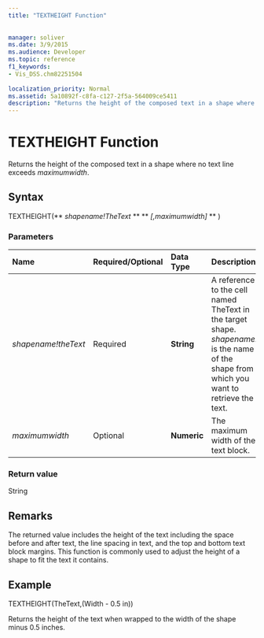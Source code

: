 ```yaml
---
title: "TEXTHEIGHT Function"
 
 
manager: soliver
ms.date: 3/9/2015
ms.audience: Developer
ms.topic: reference
f1_keywords:
- Vis_DSS.chm82251504
 
localization_priority: Normal
ms.assetid: 5a10892f-c8fa-c127-2f5a-564009ce5411
description: "Returns the height of the composed text in a shape where no text line exceeds maximumwidth."
---
```


# TEXTHEIGHT Function

Returns the height of the composed text in a shape where no text line exceeds  _maximumwidth_. 
  
## Syntax

TEXTHEIGHT(** *shapename!TheText* ** ** *[,maximumwidth]* ** ) 
  
### Parameters

|**Name**|**Required/Optional**|**Data Type**|**Description**|
|:-----|:-----|:-----|:-----|
| _shapename!theText_ <br/> |Required  <br/> |**String** <br/> |A reference to the cell named TheText in the target shape.  _shapename!_ is the name of the shape from which you want to retrieve the text.  <br/> |
| _maximumwidth_ <br/> |Optional  <br/> |**Numeric** <br/> |The maximum width of the text block.  <br/> |
   
### Return value

String
  
## Remarks

The returned value includes the height of the text including the space before and after text, the line spacing in text, and the top and bottom text block margins. This function is commonly used to adjust the height of a shape to fit the text it contains.
  
## Example

TEXTHEIGHT(TheText,(Width - 0.5 in)) 
  
Returns the height of the text when wrapped to the width of the shape minus 0.5 inches. 
  

